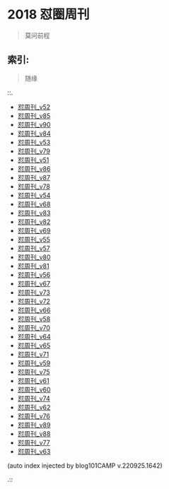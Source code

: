 # 2018 怼圈周刊
> 莫问前程

## 索引:
> 随缘

::.

- [ 怼周刊_v52](052w.md)
- [ 怼周刊_v85](085w.md)
- [ 怼周刊_v90](090w.md)
- [ 怼周刊_v84](084w.md)
- [ 怼周刊_v53](053w.md)
- [ 怼周刊_v79](079w.md)
- [ 怼周刊_v51](051w.md)
- [ 怼周刊_v86](086w.md)
- [ 怼周刊_v87](087w.md)
- [ 怼周刊_v78](078w.md)
- [ 怼周刊_v54](054w.md)
- [ 怼周刊_v68](068w.md)
- [ 怼周刊_v83](083w.md)
- [ 怼周刊_v82](082w.md)
- [ 怼周刊_v69](069w.md)
- [ 怼周刊_v55](055w.md)
- [ 怼周刊_v57](057w.md)
- [ 怼周刊_v80](080w.md)
- [ 怼周刊_v81](081w.md)
- [ 怼周刊_v56](056w.md)
- [ 怼周刊_v67](067w.md)
- [ 怼周刊_v73](073w.md)
- [ 怼周刊_v72](072w.md)
- [ 怼周刊_v66](066w.md)
- [ 怼周刊_v58](058w.md)
- [ 怼周刊_v70](070w.md)
- [ 怼周刊_v64](064w.md)
- [ 怼周刊_v65](065w.md)
- [ 怼周刊_v71](071w.md)
- [ 怼周刊_v59](059w.md)
- [ 怼周刊_v75](075w.md)
- [ 怼周刊_v61](061w.md)
- [ 怼周刊_v60](060w.md)
- [ 怼周刊_v74](074w.md)
- [ 怼周刊_v62](062w.md)
- [ 怼周刊_v76](076w.md)
- [ 怼周刊_v89](089w.md)
- [ 怼周刊_v88](088w.md)
- [ 怼周刊_v77](077w.md)
- [ 怼周刊_v63](063w.md)

(auto index injected by blog101CAMP v.220925.1642) 

.::


